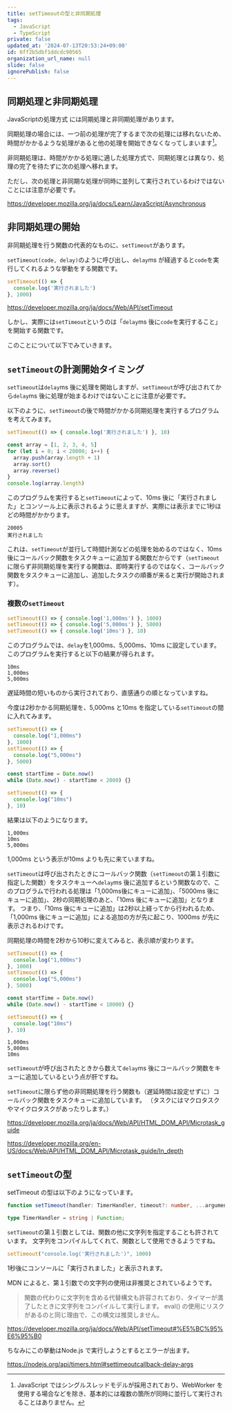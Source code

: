 ```yaml
---
title: setTimeoutの型と非同期処理
tags:
  - JavaScript
  - TypeScript
private: false
updated_at: '2024-07-13T20:53:24+09:00'
id: 6ff2b5dbf1ddcdc90565
organization_url_name: null
slide: false
ignorePublish: false
---
```

## 同期処理と非同期処理
JavaScriptの処理方式 には同期処理と非同期処理があります。

同期処理の場合には、一つ前の処理が完了するまで次の処理には移れないため、時間がかかるような処理があると他の処理を開始できなくなってしまいます[^1]。

非同期処理は、時間がかかる処理に適した処理方式で、同期処理とは異なり、処理の完了を待たずに次の処理へ移れます。

ただし、次の処理と非同期な処理が同時に並列して実行されているわけではないことには注意が必要です。

https://developer.mozilla.org/ja/docs/Learn/JavaScript/Asynchronous

## 非同期処理の開始
非同期処理を行う関数の代表的なものに、`setTimeout`があります。

`setTimeout(code, delay)`のように呼び出し、`delay`ms が経過すると`code`を実行してくれるような挙動をする関数です。

```ts
setTimeout(() => {
  console.log('実行されました')
}, 1000)
```

https://developer.mozilla.org/ja/docs/Web/API/setTimeout

しかし、実際には`setTimeout`というのは「`delay`ms 後に`code`を実行すること」を開始する関数です。

このことについて以下でみていきます。
## `setTimeout`の計測開始タイミング
`setTimeout`は`delay`ms 後に処理を開始しますが、`setTimeout`が呼び出されてから`delay`ms 後に処理が始まるわけではないことに注意が必要です。

以下のように、`setTimeout`の後で時間がかかる同期処理を実行するプログラムを考えてみます。
```ts
setTimeout(() => { console.log('実行されました') }, 10)

const array = [1, 2, 3, 4, 5]
for (let i = 0; i < 20000; i++) {
  array.push(array.length + 1)
  array.sort()
  array.reverse()
}
console.log(array.length)
```
このプログラムを実行すると`setTimeout`によって、10ms 後に「実行されました」とコンソール上に表示されるように思えますが、実際には表示までに1秒ほどの時間がかかります。
```
20005
実行されました
```
これは、`setTimeout`が並行して時間計測などの処理を始めるのではなく、10ms 後にコールバック関数をタスクキューに追加する関数だからです（`setTimeout`に限らず非同期処理を実行する関数は、即時実行するのではなく、コールバック関数をタスクキューに追加し、追加したタスクの順番が来ると実行が開始されます）。

### 複数の`setTimeout`
```ts
setTimeout(() => { console.log('1,000ms') }, 1000)
setTimeout(() => { console.log('5,000ms') }, 5000)
setTimeout(() => { console.log('10ms') }, 10)
```
このプログラムでは、`delay`を1,000ms、5,000ms、10ms に設定しています。
このプログラムを実行すると以下の結果が得られます。
```
10ms
1,000ms
5,000ms
```
遅延時間の短いものから実行されており、直感通りの順となっていますね。

今度は2秒かかる同期処理を、5,000ms と10ms を指定している`setTimeout`の間に入れてみます。
```ts
setTimeout(() => {
  console.log("1,000ms")
}, 1000)
setTimeout(() => {
  console.log("5,000ms")
}, 5000)

const startTime = Date.now()
while (Date.now() - startTime < 2000) {}

setTimeout(() => {
  console.log("10ms")
}, 10)
```
結果は以下のようになります。
```
1,000ms
10ms
5,000ms
```
1,000ms という表示が10ms よりも先に来ていますね。

`setTimeout`は呼び出されたときにコールバック関数（`setTimeout`の第１引数に指定した関数）をタスクキューへ`delay`ms 後に追加するという関数なので、このプログラムで行われる処理は「1,000ms後にキューに追加」、「5000ms 後にキューに追加」、2秒の同期処理のあと、「10ms 後にキューに追加」となります。
つまり、「10ms 後にキューに追加」は2秒以上経ってから行われるため、「1,000ms 後にキューに追加」による追加の方が先に起こり、1000ms が先に表示されるわけです。

同期処理の時間を2秒から10秒に変えてみると、表示順が変わります。
```ts
setTimeout(() => {
  console.log("1,000ms")
}, 1000)
setTimeout(() => {
  console.log("5,000ms")
}, 5000)

const startTime = Date.now()
while (Date.now() - startTime < 10000) {}

setTimeout(() => {
  console.log("10ms")
}, 10)

```
```
1,000ms
5,000ms
10ms
```

`setTimeout`が呼び出されたときから数えて`delay`ms 後にコールバック関数をキューに追加しているという点が肝ですね。

`setTimeout`に限らず他の非同期処理を行う関数も（遅延時間は設定せずに）コールバック関数をタスクキューに追加しています。
（タスクにはマクロタスクやマイクロタスクがあったりします。）

https://developer.mozilla.org/ja/docs/Web/API/HTML_DOM_API/Microtask_guide

https://developer.mozilla.org/en-US/docs/Web/API/HTML_DOM_API/Microtask_guide/In_depth

## `setTimeout`の型
setTimeout の型は以下のようになっています。
```ts:typescript/lib/lib.dom.d.ts
function setTimeout(handler: TimerHandler, timeout?: number, ...arguments: any[]): number
```
```ts
type TimerHandler = string | Function;
```
`setTimeout`の第１引数としては、関数の他に文字列を指定することも許されています。
文字列をコンパイルしてくれて、関数として使用できるようですね。
```ts
setTimeout("console.log('実行されました')", 1000)
```

1秒後にコンソールに「実行されました」と表示されます。

MDN によると、第１引数での文字列の使用は非推奨とされているようです。

>関数の代わりに文字列を含める代替構文も許容されており、タイマーが満了したときに文字列をコンパイルして実行します。 eval() の使用にリスクがあるのと同じ理由で、この構文は推奨しません。

https://developer.mozilla.org/ja/docs/Web/API/setTimeout#%E5%BC%95%E6%95%B0

ちなみにこの挙動はNode.js で実行しようとするとエラーが出ます。

https://nodejs.org/api/timers.html#settimeoutcallback-delay-args

[^1]:JavaScript ではシングルスレッドモデルが採用されており、WebWorker を使用する場合などを除き、基本的には複数の箇所が同時に並行して実行されることはありません。
